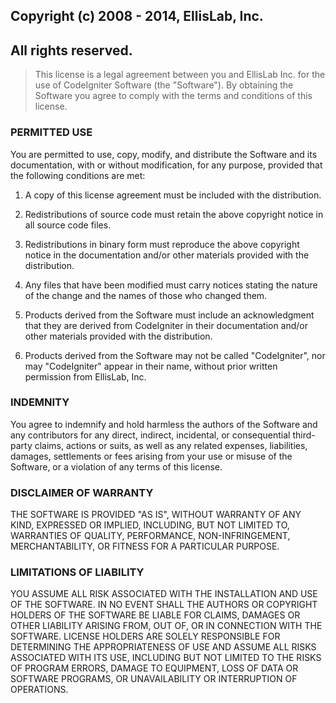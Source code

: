 ## Copyright (c) 2008 - 2014, EllisLab, Inc.
## All rights reserved.

> This license is a legal agreement between you and EllisLab Inc. for the use
of CodeIgniter Software (the "Software").  By obtaining the Software you
agree to comply with the terms and conditions of this license.

### PERMITTED USE

You are permitted to use, copy, modify, and distribute the Software and its
documentation, with or without modification, for any purpose, provided that
the following conditions are met:

1. A copy of this license agreement must be included with the distribution.

2. Redistributions of source code must retain the above copyright notice in
   all source code files.

3. Redistributions in binary form must reproduce the above copyright notice
   in the documentation and/or other materials provided with the distribution.

4. Any files that have been modified must carry notices stating the nature
   of the change and the names of those who changed them.

5. Products derived from the Software must include an acknowledgment that
   they are derived from CodeIgniter in their documentation and/or other
   materials provided with the distribution.

6. Products derived from the Software may not be called "CodeIgniter",
   nor may "CodeIgniter" appear in their name, without prior written
   permission from EllisLab, Inc.

### INDEMNITY

You agree to indemnify and hold harmless the authors of the Software and
any contributors for any direct, indirect, incidental, or consequential
third-party claims, actions or suits, as well as any related expenses,
liabilities, damages, settlements or fees arising from your use or misuse
of the Software, or a violation of any terms of this license.

### DISCLAIMER OF WARRANTY

THE SOFTWARE IS PROVIDED "AS IS", WITHOUT WARRANTY OF ANY KIND, EXPRESSED OR
IMPLIED, INCLUDING, BUT NOT LIMITED TO, WARRANTIES OF QUALITY, PERFORMANCE,
NON-INFRINGEMENT, MERCHANTABILITY, OR FITNESS FOR A PARTICULAR PURPOSE.

### LIMITATIONS OF LIABILITY

YOU ASSUME ALL RISK ASSOCIATED WITH THE INSTALLATION AND USE OF THE SOFTWARE.
IN NO EVENT SHALL THE AUTHORS OR COPYRIGHT HOLDERS OF THE SOFTWARE BE LIABLE
FOR CLAIMS, DAMAGES OR OTHER LIABILITY ARISING FROM, OUT OF, OR IN CONNECTION
WITH THE SOFTWARE. LICENSE HOLDERS ARE SOLELY RESPONSIBLE FOR DETERMINING THE
APPROPRIATENESS OF USE AND ASSUME ALL RISKS ASSOCIATED WITH ITS USE, INCLUDING
BUT NOT LIMITED TO THE RISKS OF PROGRAM ERRORS, DAMAGE TO EQUIPMENT, LOSS OF
DATA OR SOFTWARE PROGRAMS, OR UNAVAILABILITY OR INTERRUPTION OF OPERATIONS.
